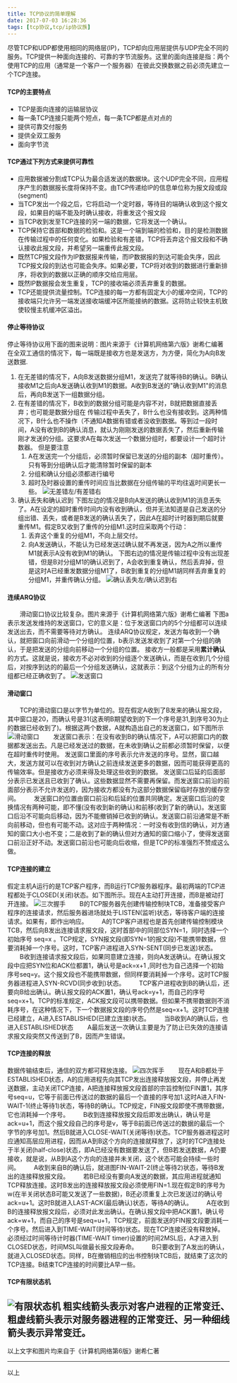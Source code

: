 ```yaml
---
title: TCP协议的简单理解
date: 2017-07-03 16:28:36
tags: [tcp协议,tcp/ip协议族]
---
```

尽管TCP和UDP都使用相同的网络层(IP)，TCP却向应用层提供与UDP完全不同的服务。TCP提供一种面向连接的、可靠的字节流服务。这里的面向连接是指：两个使用TCP的应用（通常是一个客户一个服务器）在彼此交换数据之前必须先建立一个TCP连接。
<!-- more -->
#### TCP的主要特点
* TCP是面向连接的运输层协议
* 每一条TCP连接只能两个短点，每一条TCP都是点对点的
* 提供可靠交付服务
* 提供全双工服务
* 面向字节流
#### TCP通过下列方式来提供可靠性
* 应用数据被分割成TCP认为最合适发送的数据块。这个UDP完全不同，应用程序产生的数据报长度将保持不变。由TCP传递给IP的信息单位称为报文段或段(segment)
* 当TCP发出一个段之后，它将启动一个定时器，等待目的端确认收到这个报文段，如果目的端不能及时确认接收，将重发这个报文段
* 当TCP收到发至TCP连接的另一端的数据，它将发送一个确认。
* TCP保持它首部和数据的检验和。这是一个端到端的检验和，目的是检测数据在传输过程中的任何变化。如果检验和有差错，TCP将丢弃这个报文段和不确认接收此报文段，并希望另一端重传此报文段。
* 既然TCP报文段作为IP数据报来传输，而IP数据报的到达可能会失序，因此TCP报文段的到达也可能会失序。如果必要，TCP将对收到的数据进行重新排序，将收到的数据以正确的顺序交给应用层。
* 既然IP数据报会发生重复，TCP的接收端必须丢弃重复的数据。
* TCP还能提供流量控制。TCP连接的每一方都有固定大小的缓冲空间，TCP的接收端只允许另一端发送接收端缓冲区所能接纳的数据。这将防止较快主机致使较慢主机缓冲区溢出。
#### 停止等待协议
停止等待协议用下面的图来说明：图片来源于《计算机网络第六版》谢希仁编著
在全双工通信的情况下，每一端既是接收方也是发送方，为方便，简化为A向B发送数据.
1. 在无差错的情况下，A向B发送数据分组M1，发送完了就等待B的确认。B确认接收M1之后向A发送确认收到M1的数据。A收到B发送的"确认收到M1"的消息后，再向B发送下一组数据分组。
2. 在有差错的情况下，B收到的数据分组可能是内容不对，B就把数据直接丢弃；也可能是数据分组在 传输过程中丢失了，B什么也没有接收到。这两种情况下，B什么也不操作（不通知A数据有错或者没收到数据。等到过一段时间，A没有收到B的确认消息，就认为刚刚发送的数据丢失了，然后重新传输刚才发送的分组。这要求A在每次发送一个数据分组时，都要设计一个超时计数器。
    但是要注意
    1) A在发送完一个分组后，必须暂时保留已发送的分组的副本（超时重传）。只有等到分组确认后才能清除暂时保留的副本
    2) 分组和确认分组必须都进行编号
    3) 超时及时器设置的重传时间应当比数据在分组传输的平均往返时间更长一些。
![无差错左/有差错右](/image/tcp/tcp1.png)
3. 确认丢失和确认迟到
下图左边的情况是B向A发送的确认收到M1的消息丢失了。A在设定的超时重传时间内没有收到确认，但并无法知道是自己发送的分组出错、丢失，或者是B发送的确认丢失了，因此A在超时计时器到期后就要重传M1。假定B又收到了重传的分组M1.这时应采取两个行动：
    1) 丢弃这个重复的分组M1，不向上层交付。
    2) 向A发送确认，不能认为已经发送过确认就不再发送，因为A之所以重传M1就表示A没有收到M1的确认。
下图右边的情况是传输过程中没有出现差错，但是B对分组M1的确认迟到了，A会收到重复确认，然后丢弃掉，但是这时A已经重发数据分组M1了，B收到重复的分组M1胡同样丢弃重复的分组M1，并重传确认分组。
![确认丢失左/确认迟到右](/image/tcp/tcp2.png)
#### 连续ARQ协议 
　　滑动窗口协议比较复杂。图片来源于《计算机网络第六版》谢希仁编著
下图a表示发送发维持的发送窗口，它的意义是：位于发送窗口内的5个分组都可以连续发送出去，而不需要等待对方确认。
连续ARQ协议规定，发送方每收到一个确认，就把窗口向前滑动一个分组的位置，b表示发送发收到了对第一个分组的确认，于是把发送的分组向前移动一个分组的位置。
接收方一般都是采用**累计确认**的方式。这就是说，接收方不必对收到的分组逐个发送确认，而是在收到几个分组后，对按序到达的的最后一个分组发送确认，这就表示：到这个分组为止的所有分组都已经正确收到了。
![发送窗口](/image/tcp/tcp3.png)
#### 滑动窗口
　　TCP的滑动窗口是以字节为单位的。现在假定A收到了B发来的确认报文段，其中窗口是20，而确认号是31(这表明B期望收到的下一个序号是31,到序号30为止的数据已经收到了)。根据这两个数据，A就构造出自己的发送窗口，如下图所示
![滑动窗口](/image/tcp/tcp4.png)
　　发送窗口表示：在没有收到B的确认情况下，A可以把窗口内的数据都发送出去。凡是已经发送过的数据，在未收到确认之前都必须暂时保留，以便在超时重传时使用。
发送窗口里面的序号表示允许发送的序号。显然，窗口越大，发送方就可以在收到对方确认之前连续发送更多的数据，因而可能获得更高的传输效率。但是接收方必须来得及处理这些收到的数据。
发送窗口后延的后面部分表示已发送且已收到了确认。这些数据显然不需要再保留。而发送窗口前沿的前面部分表示不允许发送的，因为接收方都没有为这部分数据保留临时存放的缓存空间。
　　发送窗口的位置由窗口前沿和后延的位置共同确定。发送窗口后沿的变换情况有两种可能，即不懂(没有收到新的确认)和前移(收到了新的确认)。发送窗口后沿不可能向后移动，因为不能撤销掉已收到的确认。发送窗口前沿通常是不断向前移动，但也有可能不动。这对应于两种情况：一时没有收到信的确认，对方通知的窗口大小也不变；二是收到了新的确认但对方通知的窗口缩小了，使得发送窗口前沿正好不动。发送窗口前沿也可能向后收缩，但是TCP的标准强烈不赞成这么做。
#### TCP连接的建立
假定主机A运行的是TCP客户程序，而B运行TCP服务器程序。最初两端的TCP进程都处于CLOSED(关闭)状态。如下图所示。现在A主动打开连接，而B是被动打开连接。
![三次握手](/image/tcp/tcp5.png)
　　B的TCP服务器先创建传输控制块TCB，准备接受客户程序的连接请求，然后服务器进场就处于LISTEN(监听)状态，等待客户端的连接请求。如果有，即作出响应。
　　A的TCP客户进程也是首先创建传输控制模块TCB，然后向B发出连接请求报文段，这时首部中的同部位SYN=1，同时选择一个初始序号 seq=x 。TCP规定，SYN报文段(即SYN=1的报文段)不能携带数据，但要消耗掉一个序号。这时，TCP客户进程进入SYN-SENT(同步已发送)状态。
　　B收到连接请求报文段后，如果同意建立连接，则向A发送确认。在确认报文段中应把SYN位和ACK位都置1，确认号是ack=x+1 ,同时也为自己选择一个初始序号seq=y。这个报文段也不能携带数据，但同样要消耗掉一个序号。这时TCP服务器进程进入SYN-RCVD(同步收到)状态。
　　TCP客户进程收到B的确认后，还要向B给出确认。确认报文段的ACK置1，确认号ack=y+1，而自己的序号seq=x+1。TCP的标准规定，ACK报文段可以携带数据。但如果不携带数据则不消耗序号，在这种情况下，下一个数据报文段的序号仍然是seq=x+1。这时TCP连接已经建立，A进入ESTABLISHED(已建立连接)状态。
　　当B收到A的确认后，也进入ESTABLISHED状态
　　A最后发送一次确认主要是为了防止已失效的连接请求报文段突然又传送到了B，因而产生错误。
#### TCP连接的释放
数据传输结束后，通信的双方都可释放连接。
![四次挥手](/image/tcp/tcp6.png)
　　现在A和B都处于ESTABLISHED状态，A的应用进程先向其TCP发出连接释放报文段，并停止再发送数据，主动关闭TCP连接，A把连接释放报文段首部的宗旨控制位FIN置1，其序号seq=u，它等于前面已传送过的数据的最后一个直接的序号加1.这时A进入FIN-WAIT-1(终止等待1)状态，等待B的确认。TCP规定，FIN报文段即使不携带数据，它也消耗掉一个序号。
　　B收到连接释放报文段后即发出确认，确认号是ack=u+1，而这个报文段自己的序号是v，等于B前面已传送过的数据的最后一个字节的序号加1。然后B就进入CLOSE-WAIT(关闭等待)状态。TCP服务器进程这时应通知高层应用进程，因而从A到B这个方向的连接就释放了，这时的TCP连接处于半关闭(half-close)状态，即A已经没有数据要发送了，但B若发送数据，A仍要接收，就是说，从B到A这个方向的连接并未关闭，这个状态可能会持续一些时间。
　　A收到来自B的确认后，就进图FIN-WAIT-2(终止等待2)状态，等待B发出的连接释放报文段。
　　若B已经没有要向A发送的数据，其应用进程就通知TCP释放连接。这时B发出的连接释放报文段必须使用FIN=1.现在假定B的序号为w(在半关闭状态B可能又发送了一些数据)，B还必须重复上次已发送过的确认号ack=u+1。这时B就进入LAST-ACK(最后确认)状态，等待A的确认。
　　A在收到B的连接释放报文段后，必须对此发出确认。在确认报文段中把ACK置1，确认号ack=w+1，而自己的序号是seq=u+1，TCP规定，前面发送的FIN报文段要消耗一个序号。然后进入到TIME-WAIT(时间等待)状态。现在TCP连接还没有释放掉。必须经过时间等待计时器(TIME-WAIT timer)设置的时间2MSL后，A才进入到CLOSED状态，时间MSL叫做最长报文段寿命。
　　B只要收到了A发出的确认，就进入CLOSED状态。同样，B在撤销相应的出书控制块TCB后，就结束了这次的TCP连接。B结束TCP连接的时间要比A早一些。
#### TCP有限状态机
![有限状态机](/image/tcp/tcp7.png)
粗实线箭头表示对客户进程的正常变迁、粗虚线箭头表示对服务器进程的正常变迁、另一种细线箭头表示异常变迁。
----

以上文字和图片均来自于《计算机网络第6版》谢希仁著

----
以上

